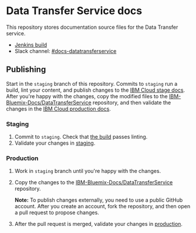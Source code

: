 # Data Transfer Service docs
This repository stores documentation source files for the Data Transfer service.

- [Jenkins build](https://wcp-docs-team-jenkins.swg-devops.com/job/build/job/cloud-docs/job/DataTransferService/)
- Slack channel: [#docs-datatransferservice](https://ibm-cloudplatform.slack.com/archives/C03G7EXLTU1)

## Publishing

Start in the `staging` branch of this repository. Commits to `staging` run a build, lint your content, and publish changes to the [IBM Cloud stage docs](https://test.cloud.ibm.com/docs/infrastructure/DataTransferService). After you're happy with the changes, copy the modified files to the [IBM-Bluemix-Docs/DataTransferService](https://github.com/IBM-Bluemix-Docs/DataTransferService) repository, and then validate the changes in the [IBM Cloud production docs](https://cloud.ibm.com/docs/infrastructure/DataTransferService).

### Staging

1. Commit to `staging`. Check that [the build](https://wcp-ace-docs-jenkins.swg-devops.com/job/Docs-build/job/Docs-build-DataTransferService/) passes linting. 
2. Validate your changes in [staging](https://test.cloud.ibm.com/docs/infrastructure/DataTransferService).

### Production

1. Work in `staging` branch until you're happy with the changes. 
2. Copy the changes to the [IBM-Bluemix-Docs/DataTransferService](https://github.com/IBM-Bluemix-Docs/DataTransferService) repository.

    **Note:** To publish changes externally, you need to use a public GitHub account. After you create an account, fork the repository, and then open a pull request to propose changes.

2. After the pull request is merged, validate your changes in [production](https://cloud.ibm.com/docs/infrastructure/DataTransferService).
    

